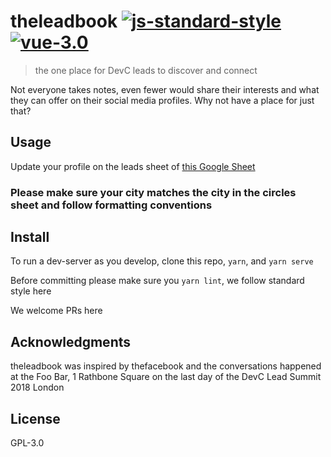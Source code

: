 # theleadbook [![js-standard-style](https://img.shields.io/badge/code%20style-standard-brightgreen.svg)](https://standardjs.com) [![vue-3.0](https://img.shields.io/badge/vue-3.0-brightgreen.svg)](https://vuejs.org/)

> the one place for DevC leads to discover and connect

Not everyone takes notes, even fewer would share their interests and what they can offer on their social media profiles. Why not have a place for just that?

## Usage

Update your profile on the leads sheet of [this Google Sheet](https://docs.google.com/spreadsheets/d/1NLf9uHCoVjVITKtmWzrwkXpgXSJ2b3NvhYl7P21l13I/edit?usp=sharing)

### Please make sure your city matches the city in the circles sheet and follow formatting conventions

## Install

To run a dev-server as you develop, clone this repo, `yarn`, and `yarn serve`

Before committing please make sure you `yarn lint`, we follow standard style here

We welcome PRs here

## Acknowledgments

theleadbook was inspired by thefacebook and the conversations happened at the Foo Bar, 1 Rathbone Square on the last day of the DevC Lead Summit 2018 London

## License

GPL-3.0
